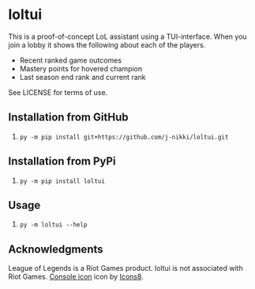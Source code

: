 # loltui

This is a proof-of-concept LoL assistant using a TUI-interface. When you join a lobby it shows the following about each of the players.

- Recent ranked game outcomes
- Mastery points for hovered champion
- Last season end rank and current rank

See LICENSE for terms of use.

## Installation from GitHub

1. `py -m pip install git+https://github.com/j-nikki/loltui.git`

## Installation from PyPi

1. `py -m pip install loltui`

## Usage

1. `py -m loltui --help`

## Acknowledgments

League of Legends is a Riot Games product. loltui is not associated with Riot Games.
<a target="_blank" href="https://icons8.com/icons/set/console">Console icon</a> icon by <a target="_blank" href="https://icons8.com">Icons8</a>.
